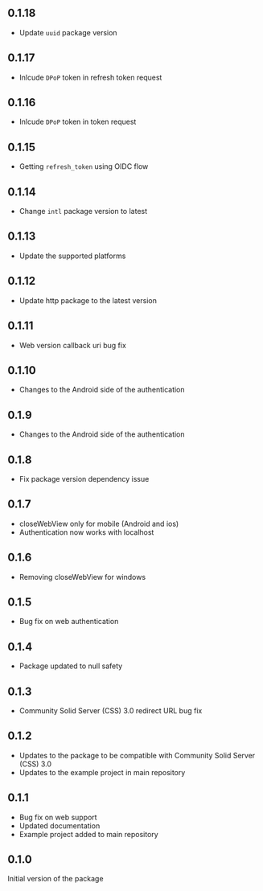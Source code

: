## 0.1.18

* Update `uuid` package version

## 0.1.17

* Inlcude `DPoP` token in refresh token request

## 0.1.16

* Inlcude `DPoP` token in token request

## 0.1.15

* Getting `refresh_token` using OIDC flow

## 0.1.14

* Change `intl` package version to latest

## 0.1.13

* Update the supported platforms

## 0.1.12

* Update http package to the latest version

## 0.1.11

* Web version callback uri bug fix

## 0.1.10

* Changes to the Android side of the authentication

## 0.1.9

* Changes to the Android side of the authentication

## 0.1.8

* Fix package version dependency issue

## 0.1.7

* closeWebView only for mobile (Android and ios)
* Authentication now works with localhost

## 0.1.6

* Removing closeWebView for windows

## 0.1.5

* Bug fix on web authentication

## 0.1.4

* Package updated to null safety

## 0.1.3

* Community Solid Server (CSS) 3.0 redirect URL bug fix

## 0.1.2

* Updates to the package to be compatible with Community Solid Server (CSS) 3.0
* Updates to the example project in main repository

## 0.1.1

* Bug fix on web support
* Updated documentation
* Example project added to main repository

## 0.1.0

Initial version of the package
